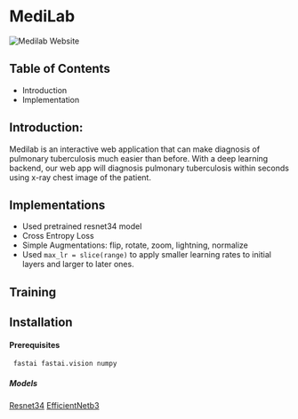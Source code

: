 # MediLab

![Medilab Website](https://github.com/chetanpandey1266/HackInIndia/blob/master/medilab.gif)

## Table of Contents
- Introduction
- Implementation


## Introduction:
Medilab is an interactive web application that can make diagnosis of pulmonary tuberculosis much easier than before. With a deep learning backend, our web app will diagnosis pulmonary tuberculosis within seconds using x-ray chest image of the patient.

## Implementations

- Used pretrained resnet34 model
- Cross Entropy Loss 
- Simple Augmentations: flip, rotate, zoom, lightning, normalize
- Used `max_lr = slice(range)` to apply smaller learning rates to initial layers and larger to later ones.

## Training


## Installation 

#### Prerequisites

` 
fastai
fastai.vision
numpy
`
##### Models

[Resnet34](https://drive.google.com/file/d/1-183IuG42Sh6p4Kk6ok_DJw_PGtbNVSl/view)
[EfficientNetb3](https://drive.google.com/file/d/1F2RamM03oBahviwY93XCnrpNuTKobMzn/view?usp=sharing)


